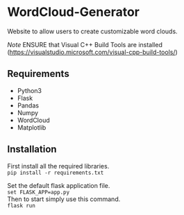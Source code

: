 # WordCloud-Generator
Website to allow users to create customizable word clouds.

*Note* ENSURE that Visual C++ Build Tools are installed (https://visualstudio.microsoft.com/visual-cpp-build-tools/)

## Requirements
* Python3
* Flask
* Pandas
* Numpy
* WordCloud
* Matplotlib

## Installation
First install all the required libraries.<br>
`pip install -r requirements.txt`

Set the default flask application file.<br>
`set FLASK_APP=app.py`<br>
Then to start simply use this command.<br>
`flask run`
